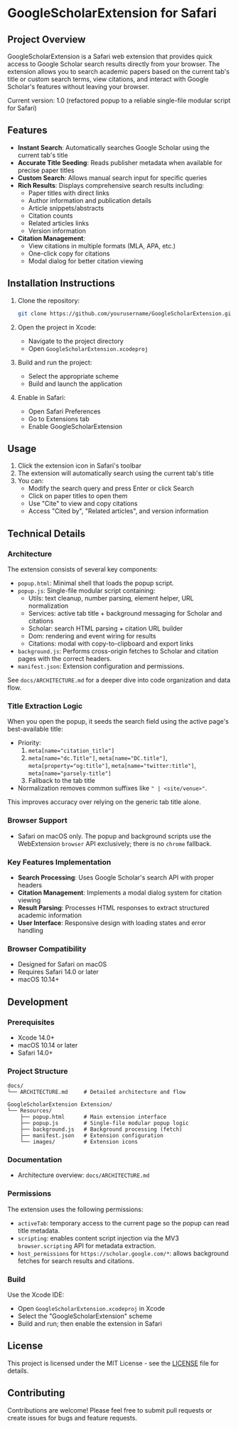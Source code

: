 # GoogleScholarExtension for Safari

## Project Overview

GoogleScholarExtension is a Safari web extension that provides quick access to Google Scholar search results directly from your browser. The extension allows you to search academic papers based on the current tab's title or custom search terms, view citations, and interact with Google Scholar's features without leaving your browser.

Current version: 1.0 (refactored popup to a reliable single-file modular script for Safari)

## Features

- **Instant Search**: Automatically searches Google Scholar using the current tab's title
- **Accurate Title Seeding**: Reads publisher metadata when available for precise paper titles
- **Custom Search**: Allows manual search input for specific queries
- **Rich Results**: Displays comprehensive search results including:
  - Paper titles with direct links
  - Author information and publication details
  - Article snippets/abstracts
  - Citation counts
  - Related articles links
  - Version information
- **Citation Management**: 
  - View citations in multiple formats (MLA, APA, etc.)
  - One-click copy for citations
  - Modal dialog for better citation viewing

## Installation Instructions

1. Clone the repository:
   ```bash
   git clone https://github.com/yourusername/GoogleScholarExtension.git
   ```

2. Open the project in Xcode:
   - Navigate to the project directory
   - Open `GoogleScholarExtension.xcodeproj`

3. Build and run the project:
   - Select the appropriate scheme
   - Build and launch the application

4. Enable in Safari:
   - Open Safari Preferences
   - Go to Extensions tab
   - Enable GoogleScholarExtension

## Usage

1. Click the extension icon in Safari's toolbar
2. The extension will automatically search using the current tab's title
3. You can:
   - Modify the search query and press Enter or click Search
   - Click on paper titles to open them
   - Use "Cite" to view and copy citations
   - Access "Cited by", "Related articles", and version information

## Technical Details

### Architecture

The extension consists of several key components:

- `popup.html`: Minimal shell that loads the popup script.
- `popup.js`: Single-file modular script containing:
  - Utils: text cleanup, number parsing, element helper, URL normalization
  - Services: active tab title + background messaging for Scholar and citations
  - Scholar: search HTML parsing + citation URL builder
  - Dom: rendering and event wiring for results
  - Citations: modal with copy-to-clipboard and export links
- `background.js`: Performs cross-origin fetches to Scholar and citation pages with the correct headers.
- `manifest.json`: Extension configuration and permissions.

See `docs/ARCHITECTURE.md` for a deeper dive into code organization and data flow.

### Title Extraction Logic

When you open the popup, it seeds the search field using the active page's best-available title:

- Priority:
  1) `meta[name="citation_title"]`
  2) `meta[name="dc.Title"]`, `meta[name="DC.title"]`, `meta[property="og:title"]`, `meta[name="twitter:title"]`, `meta[name="parsely-title"]`
  3) Fallback to the tab title
- Normalization removes common suffixes like `" | <site/venue>"`.

This improves accuracy over relying on the generic tab title alone.

### Browser Support

- Safari on macOS only. The popup and background scripts use the WebExtension `browser` API exclusively; there is no `chrome` fallback.

### Key Features Implementation

- **Search Processing**: Uses Google Scholar's search API with proper headers
- **Citation Management**: Implements a modal dialog system for citation viewing
- **Result Parsing**: Processes HTML responses to extract structured academic information
- **User Interface**: Responsive design with loading states and error handling

### Browser Compatibility

- Designed for Safari on macOS
- Requires Safari 14.0 or later
- macOS 10.14+

## Development

### Prerequisites

- Xcode 14.0+
- macOS 10.14 or later
- Safari 14.0+

### Project Structure

```
docs/
└── ARCHITECTURE.md     # Detailed architecture and flow

GoogleScholarExtension Extension/
└── Resources/
    ├── popup.html      # Main extension interface
    ├── popup.js        # Single-file modular popup logic
    ├── background.js   # Background processing (fetch)
    ├── manifest.json   # Extension configuration
    └── images/         # Extension icons
```

### Documentation

- Architecture overview: `docs/ARCHITECTURE.md`

### Permissions

The extension uses the following permissions:

- `activeTab`: temporary access to the current page so the popup can read title metadata.
- `scripting`: enables content script injection via the MV3 `browser.scripting` API for metadata extraction.
- `host_permissions` for `https://scholar.google.com/*`: allows background fetches for search results and citations.

### Build

Use the Xcode IDE:

- Open `GoogleScholarExtension.xcodeproj` in Xcode
- Select the "GoogleScholarExtension" scheme
- Build and run; then enable the extension in Safari

## License

This project is licensed under the MIT License - see the [LICENSE](LICENSE) file for details.

## Contributing

Contributions are welcome! Please feel free to submit pull requests or create issues for bugs and feature requests.
